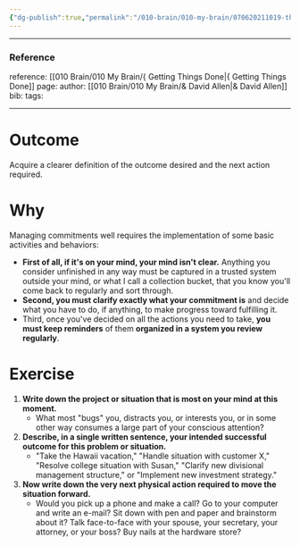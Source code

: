 ```yaml
---
{"dg-publish":true,"permalink":"/010-brain/010-my-brain/070620211019-the-basic-requirements-for-managing-commitments/","created":"2021-08-01T12:46:33.000-04:00","updated":"2025-03-21T17:27:43.986-04:00"}
---
```


---

### Reference
reference: [[010 Brain/010 My Brain/{ Getting Things Done\|{ Getting Things Done]]
page: 
author: [[010 Brain/010 My Brain/& David Allen\|& David Allen]]
bib:
tags:

---



# Outcome

Acquire a clearer definition of the outcome desired and the next action required.

# Why

Managing commitments well requires the implementation of some basic activities and behaviors:

-   **First of all, if it's on your mind, your mind isn't clear.** Anything you consider unfinished in any way must be captured in a trusted system outside your mind, or what I call a collection bucket, that you know you'll come back to regularly and sort through.
-   **Second, you must clarify exactly what your commitment is** and decide what you have to do, if anything, to make progress toward fulfilling it.
-   Third, once you've decided on all the actions you need to take, **you must keep reminders** of them **organized in a system you review regularly**.

# Exercise

1.  **Write down the project or situation that is most on your mind at this moment.**
    -   What most "bugs" you, distracts you, or interests you, or in some other way consumes a large part of your conscious attention?
2.  **Describe, in a single written sentence, your intended successful outcome for this problem or situation.**
    -   "Take the Hawaii vacation," "Handle situation with customer X," "Resolve college situation with Susan," "Clarify new divisional management structure," or "Implement new investment strategy."
3.  **Now write down the very next physical action required to move the situation forward.**
    -   Would you pick up a phone and make a call? Go to your computer and write an e-mail? Sit down with pen and paper and brainstorm about it? Talk face-to-face with your spouse, your secretary, your attorney, or your boss? Buy nails at the hardware store?